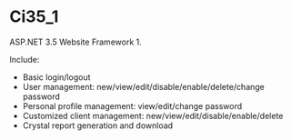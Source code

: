 Ci35_1
======

ASP.NET 3.5 Website Framework 1.

Include:
- Basic login/logout
- User management: new/view/edit/disable/enable/delete/change password
- Personal profile management: view/edit/change password
- Customized client management: new/view/edit/disable/enable/delete
- Crystal report generation and download
